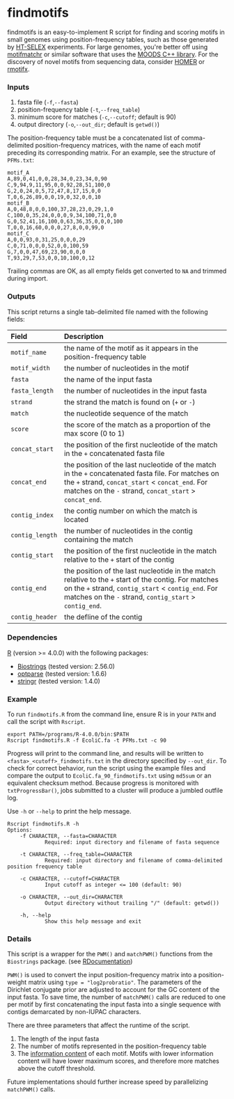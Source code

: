 # findmotifs
findmotifs is an easy-to-implement R script for finding and scoring motifs in small genomes using position-frequency tables, such as those generated by [HT-SELEX](https://pubmed.ncbi.nlm.nih.gov/21938619/) experiments. For large genomes, you're better off using [motifmatchr](https://github.com/GreenleafLab/motifmatchr) or similar software that uses the [MOODS C++ library](https://github.com/jhkorhonen/MOODS). For the discovery of novel motifs from sequencing data, consider [HOMER](http://homer.ucsd.edu/homer/motif/) or [rmotifx](https://github.com/omarwagih/rmotifx).  

### Inputs

1. fasta file (`-f`,`--fasta`)
2. position-frequency table (`-t`,`--freq_table`)
3. minimum score for matches (`-c`,`--cutoff`; default is 90)
4. output directory (`-o`,`--out_dir`; default is `getwd()`)

The position-frequency table must be a concatenated list of comma-delimited position-frequency matrices, with the name of each motif preceding its corresponding matrix. For an example, see the structure of `PFMs.txt`: 

    motif_A
    A,89,0,41,0,0,28,34,0,23,34,0,90
    C,9,94,9,11,95,0,0,92,28,51,100,0
    G,2,0,24,0,5,72,47,8,17,15,0,0
    T,0,6,26,89,0,0,19,0,32,0,0,10
    motif_B
    A,0,48,8,0,0,100,37,28,23,0,29,1,0
    C,100,0,35,24,0,0,0,9,34,100,71,0,0
    G,0,52,41,16,100,0,63,36,35,0,0,0,100
    T,0,0,16,60,0,0,0,27,8,0,0,99,0
    motif_C
    A,0,0,93,0,31,25,0,0,0,29
    C,0,71,0,0,0,52,0,0,100,59
    G,7,0,0,47,69,23,90,0,0,0
    T,93,29,7,53,0,0,10,100,0,12

Trailing commas are OK, as all empty fields get converted to `NA` and trimmed during import.

### Outputs

This script returns a single tab-delimited file named with the following fields:

|      Field      |                                                                                                      Description                                                                                                      |
|:---------------|:---------------------------------------------------------------------------------------------------------------------------------------------------------------------------------------------------------------------|
| `motif_name`    | the name of the motif as it appears in the position-frequency table                                                                                                                                                   |
| `motif_width`   | the number of nucleotides in the motif                                                                                                                                                                                |
| `fasta`         | the name of the input fasta                                                                                                                                                                                           |
| `fasta_length`  | the number of nucleotides in the input fasta                                                                                                                                                                          |
| `strand`        | the strand the match is found on (`+` or `-`)                                                                                                                                                                         |
| `match`         | the nucleotide sequence of the match                                                                                                                                                                                  |
| `score`         | the score of the match as a proportion of the max score (0 to 1)                                                                                                                                                      |
| `concat_start`  | the position of the first nucleotide of the match in the `+` concatenated fasta file                                                                                                                                  |
| `concat_end`    | the position of the last nucleotide of the match in the `+` concatenated fasta file. For matches on the `+` strand, `concat_start` < `concat_end`. For matches on the `-` strand, `concat_start` > `concat_end`.      |
| `contig_index`  | the contig number on which the match is located                                                                                                                                                                       |
| `contig_length` | the number of nucleotides in the contig containing the match                                                                                                                                                          |
| `contig_start`  | the position of the first nucleotide in the match relative to the `+` start of the contig                                                                                                                             |
| `contig_end`    | the position of the last nucleotide in the match relative to the `+` start of the contig. For matches on the `+` strand, `contig_start` < `contig_end`. For matches on the `-` strand, `contig_start` > `contig_end`. |
| `contig_header` | the defline of the contig                                                                                                                                                                                        |

### Dependencies

[R](https://cran.r-project.org/src/base/R-4/) (version >= 4.0.0) with the following packages:
- [Biostrings](https://bioconductor.org/packages/release/bioc/html/Biostrings.html) (tested version: 2.56.0)
- [optparse](https://cran.r-project.org/web/packages/optparse/index.html) (tested version: 1.6.6)
- [stringr](https://cran.r-project.org/web/packages/stringr/index.html) (tested version: 1.4.0)

### Example

To run `findmotifs.R` from the command line, ensure R is in your `PATH` and call the script with `Rscript`. 

    export PATH=/programs/R-4.0.0/bin:$PATH  
    Rscript findmotifs.R -f EcoliC.fa -t PFMs.txt -c 90

Progress will print to the command line, and results will be written to `<fasta>_<cutoff>_findmotifs.txt` in the directory specified by `--out_dir`. To check for correct behavior, run the script using the example files and compare the output to `EcoliC.fa_90_findmotifs.txt` using `md5sum` or an equivalent checksum method. Because progress is monitored with `txtProgressBar()`, jobs submitted to a cluster will produce a jumbled outfile log.  

Use `-h` or `--help` to print the help message.

    Rscript findmotifs.R -h
    Options:
        -f CHARACTER, --fasta=CHARACTER
                Required: input directory and filename of fasta sequence

        -t CHARACTER, --freq_table=CHARACTER
                Required: input directory and filename of comma-delimited position frequency table

        -c CHARACTER, --cutoff=CHARACTER
                Input cutoff as integer <= 100 (default: 90)

        -o CHARACTER, --out_dir=CHARACTER
                Output directory without trailing "/" (default: getwd())

        -h, --help
                Show this help message and exit

### Details

This script is a wrapper for the `PWM()` and `matchPWM()` functions from the `Biostrings` package. (see [RDocumentation](https://www.rdocumentation.org/packages/Biostrings/versions/2.40.2/topics/matchPWM))

`PWM()` is used to convert the input position-frequency matrix into a position-weight matrix using `type = "log2probratio"`. The parameters of the Dirichlet conjugate prior are adjusted to account for the GC content of the input fasta. To save time, the number of `matchPWM()` calls are reduced to one per motif by first concatenating the input fasta into a single sequence with contigs demarcated by non-IUPAC characters. 

There are three parameters that affect the runtime of the script.

1. The length of the input fasta
2. The number of motifs represented in the position-frequency table
3. The [information content](https://en.wikipedia.org/wiki/Position_weight_matrix#Information_content) of each motif. Motifs with lower information content will have lower maximum scores, and therefore more matches above the cutoff threshold.

Future implementations should further increase speed by parallelizing `matchPWM()` calls. 

